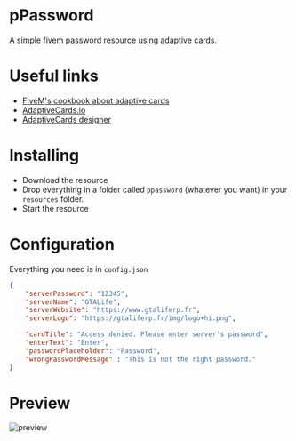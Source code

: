 # pPassword
A simple fivem password resource using adaptive cards.

# Useful links
- [FiveM's cookbook about adaptive cards](https://forum.fivem.net/t/adaptive-cards-in-deferrals/612598)
- [AdaptiveCards.io](https://adaptivecards.io/)
- [AdaptiveCards designer](https://adaptivecards.io/designer/)

# Installing
- Download the resource
- Drop everything in a folder called `ppassword` (whatever you want) in your `resources` folder.
- Start the resource

# Configuration
Everything you need is in `config.json`
```json
{
    "serverPassword": "12345",
    "serverName": "GTALife",
    "serverWebsite": "https://www.gtaliferp.fr",
    "serverLogo": "https://gtaliferp.fr/img/logo+hi.png",

    "cardTitle": "Access denied. Please enter server's password",
    "enterText": "Enter",
    "passwordPlaceholder": "Password",
    "wrongPasswordMessage" : "This is not the right password."
}
```

# Preview
![preview](https://i.imgur.com/fJH1y9m.png)
